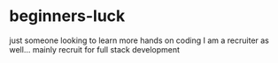 # beginners-luck
just someone looking to learn more hands on coding
I am a recruiter as well... mainly recruit for full stack development
